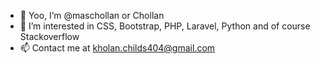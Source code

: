 - 👋 Yoo, I’m @maschollan or Chollan
- 👀 I’m interested in CSS, Bootstrap, PHP, Laravel, Python and of course Stackoverflow
- 📫 Contact me at kholan.childs404@gmail.com

<!---
kholan-m/kholan-m is a ✨ special ✨ repository because its `README.md` (this file) appears on your GitHub profile.
You can click the Preview link to take a look at your changes.
--->
